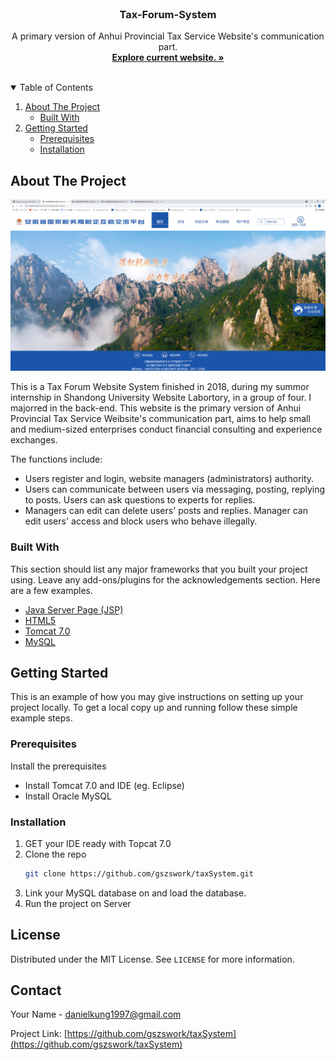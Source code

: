 <!--
*** Thanks for checking out the Best-README-Template. If you have a suggestion
*** that would make this better, please fork the repo and create a pull request
*** or simply open an issue with the tag "enhancement".
*** Thanks again! Now go create something AMAZING! :D
-->



<!-- PROJECT SHIELDS -->
<!--
*** I'm using markdown "reference style" links for readability.
*** Reference links are enclosed in brackets [ ] instead of parentheses ( ).
*** See the bottom of this document for the declaration of the reference variables
*** for contributors-url, forks-url, etc. This is an optional, concise syntax you may use.
*** https://www.markdownguide.org/basic-syntax/#reference-style-links
-->




<!-- PROJECT LOGO -->
<br />
<p align="center">


  <h3 align="center">Tax-Forum-System</h3>

  <p align="center">
    A primary version of Anhui Provincial Tax Service Website's communication part. 
    <br />
    <a href="http://anhui.chinatax.gov.cn/col/col9418/index.html"><strong>Explore current website. »</strong></a>
    <br />
    <br />

  </p>
</p>



<!-- TABLE OF CONTENTS -->
<details open="open">
  <summary>Table of Contents</summary>
  <ol>
    <li>
      <a href="#about-the-project">About The Project</a>
      <ul>
        <li><a href="#built-with">Built With</a></li>
      </ul>
    </li>
    <li>
      <a href="#getting-started">Getting Started</a>
      <ul>
        <li><a href="#prerequisites">Prerequisites</a></li>
        <li><a href="#installation">Installation</a></li>
      </ul>
    </li>


  </ol>
</details>



<!-- ABOUT THE PROJECT -->
## About The Project

![alt text](images/screenshot.png)

This is a Tax Forum Website System finished in 2018, during my summor internship in Shandong University Website Labortory, in a group of four. I majorred in the back-end. This website is the primary version of Anhui Provincial Tax Service Weibsite's communication part, aims to help small and medium-sized enterprises conduct financial consulting and experience exchanges. 

The functions include:
* Users register and login, website managers (administrators) authority.  
* Users can communicate between users via messaging, posting, replying to posts. Users can ask questions to experts for replies. 
* Managers can edit can delete users' posts and replies. Manager can edit users' access and block users who behave illegally.


### Built With

This section should list any major frameworks that you built your project using. Leave any add-ons/plugins for the acknowledgements section. Here are a few examples.
* [Java Server Page (JSP)](https://www.oracle.com/java/technologies/jspt.html)
* [HTML5](https://html5.org/)
* [Tomcat 7.0](http://tomcat.apache.org/)
* [MySQL](https://www.oracle.com/au/mysql/)



<!-- GETTING STARTED -->
## Getting Started

This is an example of how you may give instructions on setting up your project locally.
To get a local copy up and running follow these simple example steps.

### Prerequisites

Install the prerequisites
* Install Tomcat 7.0 and IDE (eg. Eclipse)
* Install Oracle MySQL

### Installation

1. GET your IDE ready with Topcat 7.0
2. Clone the repo
   ```sh
   git clone https://github.com/gszswork/taxSystem.git
   ```
3. Link your MySQL database on and load the database.
4. Run the project on Server




<!-- LICENSE -->
## License

Distributed under the MIT License. See `LICENSE` for more information.



<!-- CONTACT -->
## Contact

Your Name - danielkung1997@gmail.com

Project Link: [https://github.com/gszswork/taxSystem](https://github.com/gszswork/taxSystem)




